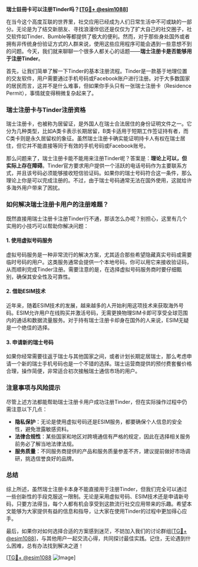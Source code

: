 **瑞士註冊卡可以注册Tinder吗？[[TG💪+ @esim1088](https://t.me/s/esim1088)]**

在当今这个高度互联的世界里，社交应用已经成为人们日常生活中不可或缺的一部分。无论是为了结交新朋友、寻找浪漫伴侣还是仅仅为了扩大自己的社交圈子，社交软件如Tinder、Bumble等都提供了极大的便利。然而，对于那些身处国外或者拥有非传统身份验证方式的人群来说，使用这些应用程序可能会遇到一些意想不到的问题。今天，我们就来聊聊一个很多人都关心的话题——**瑞士注册卡是否能够用于注册Tinder**。

首先，让我们简单了解一下Tinder的基本注册流程。Tinder是一款基于地理位置的交友软件，用户需要通过手机号码或Facebook账户进行注册。对于大多数国家的居民而言，这并不是什么难事，但如果你手头只有一张瑞士注册卡（Residence Permit），事情就变得稍微复杂起来了。

### 瑞士注册卡与Tinder注册资格

瑞士注册卡，也被称为居留证，是外国人在瑞士合法居住的身份证明文件之一。它分为几种类型，比如A类卡表示长期居留，B类卡适用于短期工作签证持有者，而C类卡则是永久居留权的象征。虽然瑞士注册卡确实能证明持卡人有权在瑞士居住，但它并不能直接等同于有效的手机号码或Facebook账号。

那么问题来了，瑞士注册卡能不能用来注册Tinder呢？答案是：**理论上可以，但实际上存在障碍**。Tinder官方要求用户提供一个活跃的电话号码作为主要联系方式，并且该号码必须能够接收短信验证码。如果你的瑞士号码符合这一条件，那么理论上你是可以完成注册的。不过，由于瑞士号码通常无法在国外使用，这就给许多海外用户带来了困扰。

### 如何解决瑞士注册卡用户的注册难题？

既然直接用瑞士注册卡注册Tinder行不通，那该怎么办呢？别担心，这里有几个实用的小技巧可以帮助你解决问题：

#### 1. **使用虚拟号码服务**
虚拟号码服务是一种非常流行的解决方案，尤其适合那些希望隐藏真实号码或需要临时号码的用户。这类服务通常会提供一个本地号码，你可以用它来接收验证码，从而顺利完成Tinder注册。需要注意的是，在选择虚拟号码服务商时要仔细甄别，确保其安全性及可靠性。

#### 2. **借助ESIM技术**
近年来，随着ESIM技术的发展，越来越多的人开始利用这项技术来获取海外号码。ESIM允许用户在线购买并激活号码，无需更换物理SIM卡即可享受全球范围内的通话和数据流量服务。对于持有瑞士注册卡却身在国外的人来说，ESIM无疑是一个绝佳的选择。

#### 3. **申请新的瑞士号码**
如果你经常需要往返于瑞士与其他国家之间，或者计划长期定居瑞士，那么考虑申请一个新的瑞士手机号码也是一个不错的选择。瑞士运营商提供的预付费套餐价格合理，操作简便，非常适合初次接触瑞士通信市场的用户。

### 注意事项与风险提示

尽管上述方法都能帮助瑞士注册卡用户成功注册Tinder，但在实际操作过程中仍需注意以下几点：

- **隐私保护**：无论是使用虚拟号码还是ESIM服务，都要确保个人信息的安全性，避免泄露敏感资料。
- **法律合规性**：某些国家和地区对跨境通信有严格的规定，因此在选择相关服务前务必了解当地法律法规。
- **服务质量**：不同服务商提供的产品和服务质量参差不齐，建议提前做好市场调研，挑选信誉良好的品牌。

### 总结

综上所述，虽然瑞士注册卡本身不能直接用于注册Tinder，但我们完全可以通过一些创新性的手段克服这一限制。无论是采用虚拟号码、ESIM技术还是申请新号码，只要方法得当，每个人都有机会享受到这款流行社交应用带来的乐趣。希望本文能够为大家提供有益的信息和指导，让大家在使用Tinder的过程中更加得心应手。

最后，如果你对如何选择合适的方案感到迷茫，不妨加入我们的讨论群组[[TG💪+ @esim1088](https://t.me/s/esim1088)]，与其他用户一起交流心得，共同探讨最佳实践。记住，无论遇到什么困难，总有办法找到解决之道！

[[TG💪+ @esim1088](https://t.me/s/esim1088) ![Image](https://i.postimg.cc/4NQfJmqS/Snipaste-2025-05-13-00-14-12.png)]